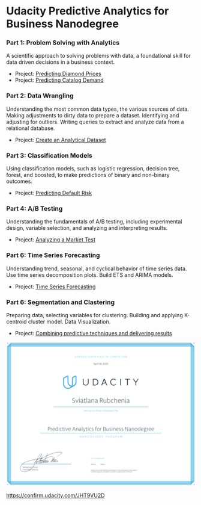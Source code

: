 # Udacity Predictive Analytics for Business Nanodegree

### Part 1: Problem Solving with Analytics
A scientific approach to solving problems with data, a foundational skill for data driven decisions in a business context. 
- Project: [Predicting Diamond Prices](https://github.com/lllana/Udacity_Problem_Solving_with_Analytics)
- Project: [Predicting Catalog Demand](https://github.com/lllana/Udacity_Project2_Problem_Solving_with_Analytics)

### Part 2: Data Wrangling
Understanding the most common data types, the various sources of data. Making adjustments to dirty data to prepare a dataset. Identifying and adjusting for outliers. Writing queries to extract and analyze data from a relational database.
- Project: [Create an Analytical Dataset](https://github.com/lllana/Udacity_Project2_Data-Wrangling)

### Part 3: Classification Models
Using classification models, such as logistic regression, decision tree, forest, and boosted, to make predictions of binary and non-binary outcomes.
- Project: [Predicting Default Risk](https://github.com/lllana/Udacity_Project_Classification_Models)

### Part 4: A/B Testing 
Understanding the fundamentals of A/B testing, including experimental design, variable selection, and analyzing and interpreting results.
- Project: [Analyzing a Market Test](https://github.com/lllana/Udacity_Analyzing_a_Market_Test)

### Part 6: Time Series Forecasting
Understanding trend, seasonal, and cyclical behavior of time series data. Use time series decomposition plots. Build ETS and ARIMA models.
- Project: [Time Series Forecasting](https://github.com/lllana/Udacity_Time_Series_Forecasting)

### Part 6: Segmentation and Clastering
Preparing data, selecting variables for clustering. Building and applying K-centroid cluster model. Data Visualization.  
- Project: [Combining predictive techniques and delivering results](https://github.com/lllana/Udacity_Combining_Predictive_Techniques_Project)



![](certificate.png)

https://confirm.udacity.com/JHT9VU2D


